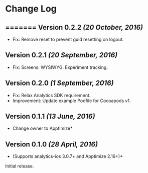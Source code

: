 Change Log
==========

=======
Version 0.2.2 *(20 October, 2016)*
------------------------------------

 * Fix: Remove reset to prevent guid resetting on logout.

Version 0.2.1 *(20 September, 2016)*
------------------------------------

 * Fix: Screens. WYSIWYG. Experiment tracking.

Version 0.2.0 *(1 September, 2016)*
------------------------------------

 * Fix: Relax Analytics SDK requirement.
 * Improvement: Update example Podfile for Cocoapods v1.


Version 0.1.1 *(13 June, 2016)*
-------------------------------------------
 
 * Change owner to Apptimize*

Version 0.1.0 *(28 April, 2016)*
-----------------------------------
 
 * (Supports analytics-ios 3.0.7+ and Apptimize 2.16+)*

Initial release.
